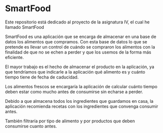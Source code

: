 # SmartFood

Este repositorio está dedicado al proyecto de la asignatura IV, el cual he llamado SmartFood

SmartFood es una aplicación que se encarga de almacenar en una base de datos los alimentos que compramos. Con esta base de datos lo que se pretende es llevar un control de cuándo se compraron los alimentos con la finalidad de que no se echen a perder y que los usemos de la forma más eficiente.

El mayor trabajo es el hecho de almacenar el producto en la aplicación, ya que tendríamos que indicarle a la aplicación qué alimento es y cuánto tiempo tiene de fecha de caducidad.

Los alimentos frescos se encargaría la aplicación de calcular cuánto tiempo deben estar como mucho antes de consumirse sin echarse a perder.

Debido a que almacena todos los ingredientes que guardamos en casa, la aplicación recomienda recetas con los ingredientes que convenga consumir antes.

También filtraría por tipo de alimento y por productos que deben consumirse cuanto antes.
